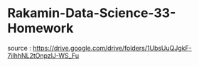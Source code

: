 # Rakamin-Data-Science-33-Homework
source : https://drive.google.com/drive/folders/1UbsUuQJgkF-7ilhhNL2tOnpzlJ-WS_Fu
